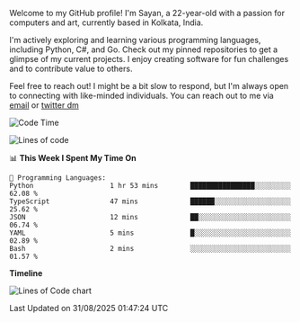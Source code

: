 Welcome to my GitHub profile! I'm Sayan, a 22-year-old with a passion for computers and art, currently based in Kolkata, India.

I'm actively exploring and learning various programming languages, including Python, C#, and Go. Check out my pinned repositories to get a glimpse of my current projects. I enjoy creating software for fun challenges and to contribute value to others.

Feel free to reach out! I might be a bit slow to respond, but I'm always open to connecting with like-minded individuals. You can reach out to me via [email](mailto:me@sayanbiswas.in) or [twitter dm](https://twitter.com/TheDankDel)

<!--START_SECTION:waka-->
![Code Time](http://img.shields.io/badge/Code%20Time-2%2C333%20hrs%2044%20mins-blue)

![Lines of code](https://img.shields.io/badge/From%20Hello%20World%20I%27ve%20Written-16.5%20million%20lines%20of%20code-blue)

📊 **This Week I Spent My Time On** 

```text
💬 Programming Languages: 
Python                   1 hr 53 mins        ████████████████░░░░░░░░░   62.08 % 
TypeScript               47 mins             ██████░░░░░░░░░░░░░░░░░░░   25.62 % 
JSON                     12 mins             ██░░░░░░░░░░░░░░░░░░░░░░░   06.74 % 
YAML                     5 mins              █░░░░░░░░░░░░░░░░░░░░░░░░   02.89 % 
Bash                     2 mins              ░░░░░░░░░░░░░░░░░░░░░░░░░   01.57 % 
```

**Timeline**

![Lines of Code chart](https://raw.githubusercontent.com/Dank-del/Dank-del/main/assets/bar_graph.png)


 Last Updated on 31/08/2025 01:47:24 UTC
<!--END_SECTION:waka-->
